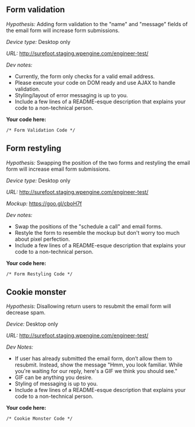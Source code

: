 ## Form validation
*Hypothesis:* Adding form validation to the "name" and "message" fields of the email form will increase form submissions.

*Device type:* Desktop only  

*URL:* http://surefoot.staging.wpengine.com/engineer-test/  

*Dev notes:*
- Currently, the form only checks for a valid email address. 
- Please execute your code on DOM ready and use AJAX to handle validation.
- Styling/layout of error messaging is up to you.
- Include a few lines of a README-esque description that explains your code to a non-technical person.

**Your code here:**

```
/* Form Validation Code */
```


## Form restyling

*Hypothesis:* Swapping the position of the two forms and restyling the email form will increase email form submissions.

*Device type:* Desktop only

*URL:* http://surefoot.staging.wpengine.com/engineer-test/

*Mockup:* https://goo.gl/cboH7f

*Dev notes:*
- Swap the positions of the "schedule a call" and email forms.
- Restyle the form to resemble the mockup but don't worry too much about pixel perfection.
- Include a few lines of a README-esque description that explains your code to a non-technical person.


**Your code here:**

```
/* Form Restyling Code */
```


## Cookie monster

*Hypothesis:* Disallowing return users to resubmit the email form will decrease spam.

*Device:* Desktop only

*URL:* http://surefoot.staging.wpengine.com/engineer-test/

*Dev Notes:*
- If user has already submitted the email form, don’t allow them to resubmit. Instead, show the message "Hmm, you look familiar. While you're waiting for our reply, here's a GIF we think you should see."
- GIF can be anything you desire.
- Styling of messaging is up to you.
- Include a few lines of a README-esque description that explains your code to a non-technical person.


**Your code here:**

```
/* Cookie Monster Code */
```

